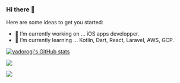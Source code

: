 ### Hi there 👋

<!--
**yadorogi/yadorogi** is a ✨ _special_ ✨ repository because its `README.md` (this file) appears on your GitHub profile.
-->

Here are some ideas to get you started:

- 🔭 I’m currently working on ... iOS apps developper.
- 🌱 I’m currently learning ... Kotlin, Dart, React, Laravel, AWS, GCP.
<!--
- 👯 I’m looking to collaborate on ...
- 🤔 I’m looking for help with ...
- 💬 Ask me about ...
- 📫 How to reach me: ...
- 😄 Pronouns: ...
- ⚡ Fun fact: ...
-->

[![yadorogi's GitHub stats](https://github-readme-stats.vercel.app/api?username=yadorogi&count_private=true&show_icons=true)](https://github.com/yadorogi/github-readme-stats)

![](https://github-profile-summary-cards.vercel.app/api/cards/profile-details?username=yadorogi&theme=default)

![](https://github-profile-summary-cards.vercel.app/api/cards/repos-per-language?username=yadorogi&theme=default)
